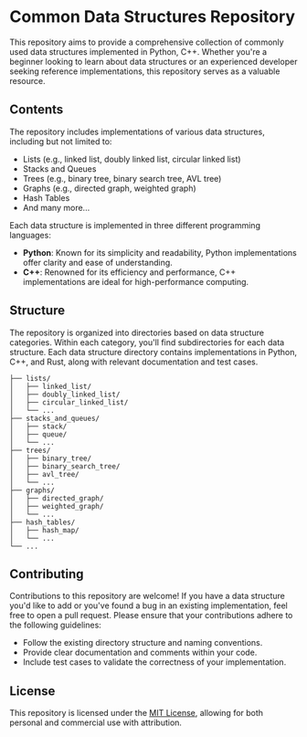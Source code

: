# Common Data Structures Repository

This repository aims to provide a comprehensive collection of commonly used data structures implemented in Python, C++. Whether you're a beginner looking to learn about data structures or an experienced developer seeking reference implementations, this repository serves as a valuable resource.

## Contents

The repository includes implementations of various data structures, including but not limited to:

- Lists (e.g., linked list, doubly linked list, circular linked list)
- Stacks and Queues
- Trees (e.g., binary tree, binary search tree, AVL tree)
- Graphs (e.g., directed graph, weighted graph)
- Hash Tables
- And many more...

Each data structure is implemented in three different programming languages:

- **Python**: Known for its simplicity and readability, Python implementations offer clarity and ease of understanding.
- **C++**: Renowned for its efficiency and performance, C++ implementations are ideal for high-performance computing.

## Structure

The repository is organized into directories based on data structure categories. Within each category, you'll find subdirectories for each data structure. Each data structure directory contains implementations in Python, C++, and Rust, along with relevant documentation and test cases.

```
├── lists/
│   ├── linked_list/
│   ├── doubly_linked_list/
│   ├── circular_linked_list/
│   └── ...
├── stacks_and_queues/
│   ├── stack/
│   ├── queue/
│   └── ...
├── trees/
│   ├── binary_tree/
│   ├── binary_search_tree/
│   ├── avl_tree/
│   └── ...
├── graphs/
│   ├── directed_graph/
│   ├── weighted_graph/
│   └── ...
├── hash_tables/
│   ├── hash_map/
│   └── ...
└── ...
```


## Contributing

Contributions to this repository are welcome! If you have a data structure you'd like to add or you've found a bug in an existing implementation, feel free to open a pull request. Please ensure that your contributions adhere to the following guidelines:

- Follow the existing directory structure and naming conventions.
- Provide clear documentation and comments within your code.
- Include test cases to validate the correctness of your implementation.

## License

This repository is licensed under the [MIT License](LICENSE), allowing for both personal and commercial use with attribution.
